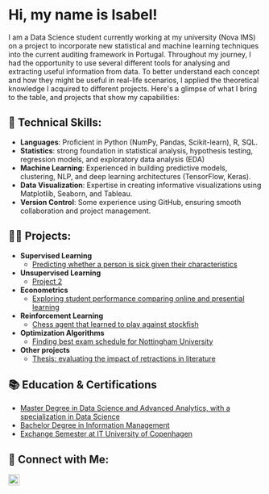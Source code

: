 <h1>Hi, my name is Isabel!</h1>
I am a Data Science student currently working at my university (Nova IMS) on a project to incorporate new statistical and machine learning techniques into the current auditing framework in Portugal. Throughout my journey, I had the opportunity to use several different tools for analysing and extracting useful information from data. To better understand each concept and how they might be useful in real-life scenarios, I applied the theoretical knowledge I acquired to different projects. Here's a glimpse of what I bring to the table, and projects that show my capabilities:


<h2>🌟 Technical Skills:</h2>

- <b>Languages</b>: Proficient in Python (NumPy, Pandas, Scikit-learn), R, SQL.
- <b>Statistics</b>: strong foundation in statistical analysis, hypothesis testing, regression models, and exploratory data analysis (EDA)
- <b>Machine Learning</b>: Experienced in building predictive models, clustering, NLP, and deep learning architectures (TensorFlow, Keras).
- <b>Data Visualization</b>: Expertise in creating informative visualizations using Matplotlib, Seaborn, and Tableau.
- <b>Version Control</b>: Some experience using GitHub, ensuring smooth collaboration and project management.
<!--- <b>Big Data Tools</b>: Familiar with tools like Spark, Hadoop, and Hive for handling large-scale datasets.-->

<h2>👨‍💻 Projects:</h2>

- <b>Supervised Learning</b>
  - [Predicting whether a person is sick given their characteristics](https://github.com/IsabelCD/predict_sick)
- <b>Unsupervised Learning</b>
  - [Project 2](link) 
- <b>Econometrics</b>
  - [Exploring student performance comparing online and presential learning](https://github.com/IsabelCD/Statsproj)
- <b>Reinforcement Learning</b>
  - [Chess agent that learned to play against stockfish](https://github.com/inesleonidasrocha/ChessRL23)
- <b>Optimization Algorithms</b>
  - [Finding best exam schedule for Nottingham University](https://github.com/IsabelCD/timetabling)
- <b>Other projects</b>
  - [Thesis: evaluating the impact of retractions in literature](https://github.com/IsabelCD/Retractions)
<!--  - [Recipe website using Django](link) -->

<h2>📚 Education & Certifications</h2>


- [Master Degree in Data Science and Advanced Analytics, with a specialization in Data Science](https://www.novaims.unl.pt/en/education/programs/postgraduate-programs-and-master-degree-programs/master-degree-program-in-data-science-and-advanced-analytics-with-a-specialization-in-data-science/)
- [Bachelor Degree in Information Management](https://www.novaims.unl.pt/en/education/programs/bachelor-s-degrees/information-management/#)
- [Exchange Semester at IT University of Copenhagen](https://itustudent.itu.dk/)

<h2>🔗 Connect with Me:</h2>

<!--[<img align="left" alt="JoshMadakor | YouTube" width="22px" src="https://cdn.jsdelivr.net/npm/simple-icons@v3/icons/youtube.svg" />][youtube]
[<img align="left" alt="JoshMadakor | Twitter" width="22px" src="https://cdn.jsdelivr.net/npm/simple-icons@v3/icons/twitter.svg" />][twitter]-->
[<img align="left" alt="IsabelCD | LinkedIn" width="22px" src="https://cdn.jsdelivr.net/npm/simple-icons@v3/icons/linkedin.svg" />][linkedin]
<!--[<img align="left" alt="JoshMadakor | Instagram" width="22px" src="https://cdn.jsdelivr.net/npm/simple-icons@v3/icons/instagram.svg" />][instagram]-->

[twitter]: https://twitter.com/joshmadakor
[youtube]: https://www.youtube.com/c/joshmadakor
[instagram]: https://www.instagram.com/joshmadakor/
[linkedin]: https://www.linkedin.com/in/isabelmcdias/



<!--
**IsabelCD/IsabelCD** is a ✨ _special_ ✨ repository because its `README.md` (this file) appears on your GitHub profile.

Here are some ideas to get you started:

- 🔭 I’m currently working on ...
- 🌱 I’m currently learning ...
- 👯 I’m looking to collaborate on ...
- 🤔 I’m looking for help with ...
- 💬 Ask me about ...
- 📫 How to reach me: ...
- 😄 Pronouns: ...
- ⚡ Fun fact: ...
-->

